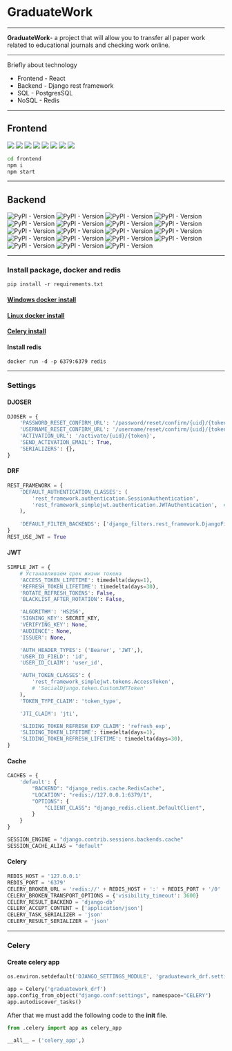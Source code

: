 # GraduateWork 
___
**GraduateWork**-
a project that will allow you to transfer all paper work related to educational journals and checking work online.

___
Briefly about technology

+ Frontend - React
+ Backend - Django rest framework
+ SQL - PostgresSQL
+ NoSQL - Redis

---

## Frontend

![](https://img.shields.io/badge/react-v18.2.0-blue)
![](https://img.shields.io/badge/react--dom-v18.2.0-blue)
![](https://img.shields.io/badge/react--router--dom-v6.21.2-blue)
![](https://img.shields.io/badge/react--hook--form-v7.51.5-blue)
![](https://img.shields.io/badge/sass-v1.72.0-blue)
![](https://img.shields.io/badge/scss-v0.2.4-blue)
![](https://img.shields.io/badge/axios-v1.6.7-blue)
![](https://img.shields.io/badge/jwt--decode-v4.0.0-blue)

```bash
cd frontend
npm i
npm start
```
___

## Backend 

![PyPI - Version](https://img.shields.io/pypi/v/django?label=django&labelColor=green)
![PyPI - Version](https://img.shields.io/pypi/v/djangorestframework?label=djangorestframework&labelColor=green)
![PyPI - Version](https://img.shields.io/pypi/v/django-cors-headers?label=django-cors-headers&labelColor=green)
![PyPI - Version](https://img.shields.io/pypi/v/Pillow?label=Pillow&labelColor=green)
![PyPI - Version](https://img.shields.io/pypi/v/django-sortedm2m?label=django-sortedm2m&labelColor=green)
![PyPI - Version](https://img.shields.io/pypi/v/django-autoslug?label=django-autoslug&labelColor=green)
![PyPI - Version](https://img.shields.io/pypi/v/django-jazzmin?label=django-jazzmin&labelColor=green)
![PyPI - Version](https://img.shields.io/pypi/v/djoser?label=djoser&labelColor=green)
![PyPI - Version](https://img.shields.io/pypi/v/django-debug-toolbar?label=django-debug-toolbar&labelColor=green)
![PyPI - Version](https://img.shields.io/pypi/v/django-filter?label=django-filter&labelColor=green)
![PyPI - Version](https://img.shields.io/pypi/v/argon2-cffi?label=argon2-cffi&labelColor=green)
![PyPI - Version](https://img.shields.io/pypi/v/pytils?label=pytils&labelColor=green&color=blue)
![PyPI - Version](https://img.shields.io/pypi/v/celery?label=celery&labelColor=green&color=blue)
![PyPI - Version](https://img.shields.io/pypi/v/django-redis?label=django-redis&labelColor=green&color=blue)
![PyPI - Version](https://img.shields.io/pypi/v/django-celery-results?label=django-celery-results&labelColor=green&color=blue)
![PyPI - Version](https://img.shields.io/pypi/v/gevent?label=gevent&labelColor=green&color=blue)
![PyPI - Version](https://img.shields.io/pypi/v/django-celery-beat?label=django-celery-beat&labelColor=green&color=blue)
![PyPI - Version](https://img.shields.io/pypi/v/flower?label=flower&labelColor=green&color=blue)
![PyPI - Version](https://img.shields.io/pypi/v/django-import-export?label=django-import-export&labelColor=green&color=blue)
___
### Install package, docker and redis

```
pip install -r requirements.txt
```

#### [Windows docker install](https://docs.docker.com/desktop/install/windows-install/)
#### [Linux docker install](https://selectel.ru/blog/docker-install-ubuntu/)
#### [Celery install](https://docs.celeryq.dev/en/v5.3.6/getting-started/first-steps-with-celery.html)

#### Install redis
```
docker run -d -p 6379:6379 redis
```
___

### Settings 

#### DJOSER
```python
DJOSER = {
    'PASSWORD_RESET_CONFIRM_URL': '/password/reset/confirm/{uid}/{token}',
    'USERNAME_RESET_CONFIRM_URL': '/username/reset/confirm/{uid}/{token}',
    'ACTIVATION_URL': '/activate/{uid}/{token}',
    'SEND_ACTIVATION_EMAIL': True,
    'SERIALIZERS': {},
}
```
#### DRF

```python
REST_FRAMEWORK = {
    'DEFAULT_AUTHENTICATION_CLASSES': (
        'rest_framework.authentication.SessionAuthentication',
        'rest_framework_simplejwt.authentication.JWTAuthentication',  # OAuth2, JWT
    ),
  
    'DEFAULT_FILTER_BACKENDS': ['django_filters.rest_framework.DjangoFilterBackend']
}
REST_USE_JWT = True
```

#### JWT

```python
SIMPLE_JWT = {
    # Устанавливаем срок жизни токена
    'ACCESS_TOKEN_LIFETIME': timedelta(days=1),
    'REFRESH_TOKEN_LIFETIME': timedelta(days=30),
    'ROTATE_REFRESH_TOKENS': False,
    'BLACKLIST_AFTER_ROTATION': False,

    'ALGORITHM': 'HS256',
    'SIGNING_KEY': SECRET_KEY,
    'VERIFYING_KEY': None,
    'AUDIENCE': None,
    'ISSUER': None,

    'AUTH_HEADER_TYPES': ('Bearer', 'JWT',),
    'USER_ID_FIELD': 'id',
    'USER_ID_CLAIM': 'user_id',

    'AUTH_TOKEN_CLASSES': (
        'rest_framework_simplejwt.tokens.AccessToken',
        # 'SocialDjango.token.CustomJWTToken'
    ),
    'TOKEN_TYPE_CLAIM': 'token_type',

    'JTI_CLAIM': 'jti',

    'SLIDING_TOKEN_REFRESH_EXP_CLAIM': 'refresh_exp',
    'SLIDING_TOKEN_LIFETIME': timedelta(days=1),
    'SLIDING_TOKEN_REFRESH_LIFETIME': timedelta(days=30),
}
```

#### Cache
```python
CACHES = {
    'default': {
        "BACKEND": "django_redis.cache.RedisCache",
        "LOCATION": "redis://127.0.0.1:6379/1",
        "OPTIONS": {
            "CLIENT_CLASS": "django_redis.client.DefaultClient",
        }
    }
}

SESSION_ENGINE = "django.contrib.sessions.backends.cache"
SESSION_CACHE_ALIAS = "default"
```

#### Celery

```python
REDIS_HOST = '127.0.0.1'
REDIS_PORT = '6379'
CELERY_BROKER_URL = 'redis://' + REDIS_HOST + ':' + REDIS_PORT + '/0'
CELERY_BROKEN_TRANSPORT_OPTIONS = {'visibility_timeout': 3600}
CELERY_RESULT_BACKEND = 'django-db'
CELERY_ACCEPT_CONTENT = ['application/json']
CELERY_TASK_SERIALIZER = 'json'
CELERY_RESULT_SERIALIZER = 'json'
```
---

### Celery 

#### Create celery app

```python
os.environ.setdefault('DJANGO_SETTINGS_MODULE', 'graduatework_drf.settings')

app = Celery('graduatework_drf')
app.config_from_object("django.conf:settings", namespace="CELERY")
app.autodiscover_tasks()

```

After that we must add the following code to the **init** file.

```python
from .celery import app as celery_app

__all__ = ('celery_app',)
```